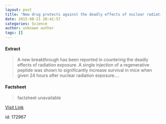 ```yaml
---
layout: post
title: "New drug protects against the deadly effects of nuclear radiation 24 hours after exposure"
date: 2015-08-21 20:41:57
categories: Science
author: unknown author
tags: []
---
```



#### Extract
>A new breakthrough has been reported in countering the deadly effects of radiation exposure. A single injection of a regenerative peptide was shown to significantly increase survival in mice when given 24 hours after nuclear radiation exposure....

#### Factsheet
>factsheet unavailable

[Visit Link](http://www.sciencedaily.com/releases/2015/08/150821164157.htm)

id:  172967
